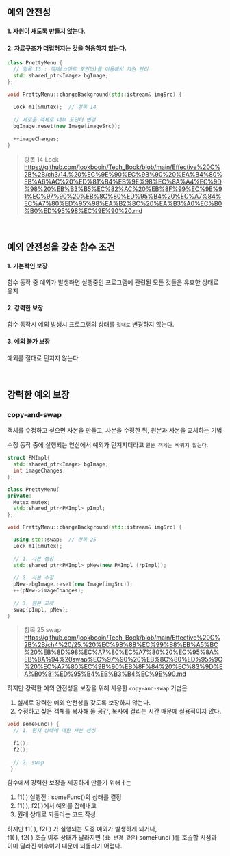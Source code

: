 

## 예외 안전성
#### 1. 자원이 새도록 만들지 않는다.
#### 2. 자료구조가 더럽혀지는 것을 허용하지 않는다.

``` cpp
class PrettyMenu {
  // 항목 13 : 객체(스마트 포인터)를 이용해서 자원 관리
  std::shared_ptr<Image> bgImage;  
};

void PrettyMenu::changeBackground(std::istream& imgSrc) {
 
  Lock m1(&mutex);  // 항목 14 
	
  // 새로운 객체로 내부 포인터 변경 
  bgImage.reset(new Image(imageSrc));
	
  ++imageChanges;
}
```
> 항목 14 Lock
https://github.com/jookbooin/Tech_Book/blob/main/Effective%20C%2B%2B/ch3/14.%20%EC%9E%90%EC%9B%90%20%EA%B4%80%EB%A6%AC%20%ED%81%B4%EB%9E%98%EC%8A%A4%EC%9D%98%20%EB%B3%B5%EC%82%AC%20%EB%8F%99%EC%9E%91%EC%97%90%20%EB%8C%80%ED%95%B4%20%EC%A7%84%EC%A7%80%ED%95%98%EA%B2%8C%20%EA%B3%A0%EC%B0%B0%ED%95%98%EC%9E%90%20.md

<br>

## 예외 안전성을 갖춘 함수 조건
#### 1. 기본적인 보장
함수 동작 중 예외가 발생하면 실행중인 프로그램에 관련된 모든 것들은 유효한 상태로 유지 
#### 2. 강력한 보장 
함수 동작시 예외 발생시 프로그램의 상태를 `절대로` 변경하지 않는다.
#### 3. 예외 불가 보장
예외를 절대로 던지지 않는다 

<br>

## 강력한 예외 보장

### copy-and-swap
객체를 수정하고 싶으면 사본을 만들고, 사본을 수정한 뒤, 원본과 사본을 교체하는 기법

수정 동작 중에 실행되는 연산에서 예외가 던져지더라고 `원본 객체는 바뀌지 않는다`.

``` cpp
struct PMImpl{
  std::shared_ptr<Image> bgImage;
  int imageChanges;
};

class PrettyMenu{
private:
  Mutex mutex;
  std::shared_ptr<PMImpl> pImpl;
};

void PrettyMenu::changeBackground(std::istream& imgSrc) {

  using std::swap;  // 항목 25
  Lock m1(&mutex);
  
  // 1. 사본 생성
  std::shared_ptr<PMImpl> pNew(new PMImpl (*pImpl)); 
  
  // 2. 사본 수정 
  pNew->bgImage.reset(new Image(imgSrc)); 
  ++(pNew->imageChanges);
  
  // 3. 원본 교체
  swap(pImpl, pNew);
}

```
> 항목 25 swap
  https://github.com/jookbooin/Tech_Book/blob/main/Effective%20C%2B%2B/ch4%20/25.%20%EC%98%88%EC%99%B8%EB%A5%BC%20%EB%8D%98%EC%A7%80%EC%A7%80%20%EC%95%8A%EB%8A%94%20swap%EC%97%90%20%EB%8C%80%ED%95%9C%20%EC%A7%80%EC%9B%90%EB%8F%84%20%EC%83%9D%EA%B0%81%ED%95%B4%EB%B3%B4%EC%9E%90.md

하지만 강력한 예외 안전성을 보장을 위해 사용한 `copy-and-swap` 기법은 
1. 실제로 강력한 예외 안전성을 갖도록 보장하지 않는다.
2. 수정하고 싶은 객체를 복사해 둘 공간, 복사에 걸리는 시간 때문에 실용적이지 않다.

``` cpp
void someFunc() {
  // 1. 현재 상태에 대한 사본 생성
	 
  f1();
  f2();
	 
  // 2. swap
 }
```
함수에서 강력한 보장을 제공하게 만들기 위해ㅓ는 
1. f1( ) 실행전 : someFunc()의 상태를 결정
2. f1( ), f2( )에서 예외를 잡애내고
3. 원래 상태로 되돌리는 코드 작성

하지만 f1( ), f2( ) 가 실행되는 도중 예외가 발생하게 되거나, <br>
f1( ), f2( ) 호출 이후 상태가 달라지면 (`db 변경 같은`) someFunc( )를 호출할 시점과 이미 달라진 이후이기 때문에 되돌리기 어렵다.


